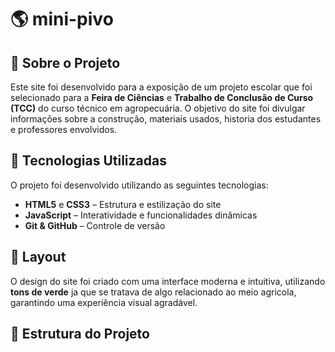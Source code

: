 # 🌎 mini-pivo  

## 📌 Sobre o Projeto  
Este site foi desenvolvido para a exposição de um projeto escolar que foi selecionado para a **Feira de Ciências** e **Trabalho de Conclusão de Curso (TCC)** do curso técnico em agropecuária. O objetivo do site foi divulgar informações sobre a construção, materiais usados, historia dos estudantes e professores envolvidos.   

## 🚀 Tecnologias Utilizadas  
O projeto foi desenvolvido utilizando as seguintes tecnologias:  

- **HTML5** e **CSS3** – Estrutura e estilização do site  
- **JavaScript** – Interatividade e funcionalidades dinâmicas
- **Git & GitHub** – Controle de versão

## 🎨 Layout  
O design do site foi criado com uma interface moderna e intuitiva, utilizando **tons de verde** ja que se tratava de algo relacionado ao meio agricola, garantindo uma experiência visual agradável.  

## 📂 Estrutura do Projeto  

